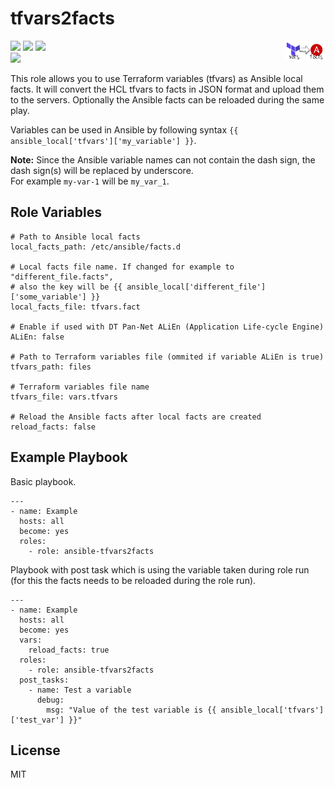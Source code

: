 tfvars2facts
=========

 <img src="https://github.com/MonolithProjects/ansible-tfvars2facts/raw/media/logo_rectangle.png" width="13%" height="13%" alt="Logo" align="right"/>

<img src="https://img.shields.io/ansible/quality/45539?style=flat&logo=ansible"/> <img src="https://img.shields.io/ansible/role/d/45539"/> <img src="https://img.shields.io/github/v/release/MonolithProjects/ansible-tfvars2facts"/>  
<a href="https://github.com/MonolithProjects/ansible-tfvars2facts/actions"><img src="https://github.com/MonolithProjects/ansible-tfvars2facts/workflows/molecule%20test/badge.svg?branch=master"/></a>


This role allows you to use Terraform variables (tfvars) as Ansible local facts.
It will convert the HCL tfvars to facts in JSON format and upload them to the servers.
Optionally the Ansible facts can be reloaded during the same play.  

Variables can be used in Ansible by following syntax `{{ ansible_local['tfvars']['my_variable'] }}`.  

**Note:**
Since the Ansible variable names can not contain the dash sign, the dash sign(s) will be replaced by underscore.  
For example `my-var-1` will be `my_var_1`.  

Role Variables
--------------
```
# Path to Ansible local facts  
local_facts_path: /etc/ansible/facts.d

# Local facts file name. If changed for example to "different_file.facts",
# also the key will be {{ ansible_local['different_file']['some_variable'] }}  
local_facts_file: tfvars.fact

# Enable if used with DT Pan-Net ALiEn (Application Life-cycle Engine)  
ALiEn: false

# Path to Terraform variables file (ommited if variable ALiEn is true)  
tfvars_path: files

# Terraform variables file name  
tfvars_file: vars.tfvars

# Reload the Ansible facts after local facts are created  
reload_facts: false
```

Example Playbook
----------------

Basic playbook.
```
---
- name: Example
  hosts: all
  become: yes
  roles:
    - role: ansible-tfvars2facts
```

Playbook with post task which is using the variable taken during role run
(for this the facts needs to be reloaded during the role run).
```
---
- name: Example
  hosts: all
  become: yes
  vars:
    reload_facts: true
  roles:
    - role: ansible-tfvars2facts
  post_tasks:
    - name: Test a variable
      debug:
        msg: "Value of the test variable is {{ ansible_local['tfvars']['test_var'] }}"
```

License
-------

MIT
